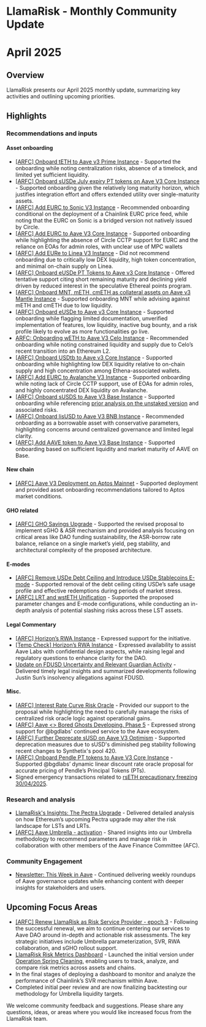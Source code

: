 # LlamaRisk - Monthly Community Update 

# April 2025

## Overview

LlamaRisk presents our April 2025 monthly update, summarizing key activities and outlining upcoming priorities.

## Highlights

### Recommendations and inputs

#### Asset onboarding
- [\[ARFC\] Onboard tETH to Aave v3 Prime Instance](https://governance.aave.com/t/arfc-onboard-teth-to-aave-v3-prime-instance/21873/5) - Supported the onboarding while noting centralization risks, absence of a timelock, and limited yet sufficient liquidity.
- [\[ARFC\] Onboard sUSDe July expiry PT tokens on Aave V3 Core Instance](https://governance.aave.com/t/arfc-onboard-susde-july-expiry-pt-tokens-on-aave-v3-core-instance/21878/3) - Supported onboarding given the relatively long maturity horizon, which justifies integration effort and offers extended utility over single-maturity assets.
- [\[ARFC\] Add EURC to Sonic V3 Instance](https://governance.aave.com/t/arfc-add-eurc-to-sonic-v3-instance/21835/4) - Recommended onboarding conditional on the deployment of a Chainlink EURC price feed, while noting that the EURC on Sonic is a bridged version not natively issued by Circle.
- [\[ARFC\] Add EURC to Aave V3 Core Instance](https://governance.aave.com/t/arfc-add-eurc-to-aave-v3-core-instance/21837/3) - Supported onboarding while highlighting the absence of Circle CCTP support for EURC and the reliance on EOAs for admin roles, with unclear use of MPC wallets
- [\[ARFC\] Add EURe to Linea V3 Instance](https://governance.aave.com/t/arfc-add-eure-to-linea-v3-instance/21840/3) - Did not recommend onboarding due to critically low DEX liquidity, high token concentration, and minimal on-chain supply on Linea.
- [\[ARFC\] Onboard eUSDe PT Tokens to Aave v3 Core Instance](https://governance.aave.com/t/arfc-onboard-eusde-pt-tokens-to-aave-v3-core-instance/21767/4) - Offered tentative support citing short remaining maturity and declining yield driven by reduced interest in the speculative Ethereal points program.
- [\[ARFC\] Onboard MNT, mETH, cmETH as collateral assets on Aave v3 Mantle Instance](https://governance.aave.com/t/arfc-onboard-mnt-meth-cmeth-as-collateral-assets-on-aave-v3-mantle-instance/21772/2) - Supported onboarding MNT while advising against mETH and cmETH due to low liquidity.
- [\[ARFC\] Onboard eUSDe to Aave v3 Core Instance](https://governance.aave.com/t/arfc-onboard-eusde-to-aave-v3-core-instance/21766/2) - Supported onboarding while flagging limited documentation, unverified implementation of features, low liquidity, inactive bug bounty, and a risk profile likely to evolve as more functionalities go live.
- [ARFC: Onboarding wETH to Aave V3 Celo Instance](https://governance.aave.com/t/arfc-onboarding-weth-to-aave-v3-celo-instance/21750/2) - Recommended onboarding while noting constrained liquidity and supply due to Celo’s recent transition into an Ethereum L2.
- [\[ARFC\] Onboard USDtb to Aave v3 Core Instance](https://governance.aave.com/t/arfc-onboard-usdtb-to-aave-v3-core-instance/21746/2) - Supported onboarding while highlighting low DEX liquidity relative to on-chain supply and high concentration among Ethena-associated wallets.
- [\[ARFC\] Add EURC to Avalanche V3 Instance](https://governance.aave.com/t/arfc-add-eurc-to-avalanche-v3-instance/21734/3) - Supported onboarding while noting lack of Circle CCTP support, use of EOAs for admin roles, and highly concentrated DEX liquidity on Avalanche.
- [\[ARFC\] Onboard sUSDS to Aave V3 Base Instance](https://governance.aave.com/t/arfc-onboard-susds-to-aave-v3-base-instance/21741/3) - Supported onboarding while referencing [prior analysis on the unstaked version](https://governance.aave.com/t/temp-check-onboard-usds-and-susds-to-aave-v3/18806/8) and associated risks.
- [\[ARFC\] Onboard lisUSD to Aave V3 BNB Instance](https://governance.aave.com/t/arfc-onboard-lisusd-to-aave-v3-bnb-instance/21571/2) - Recommended onboarding as a borrowable asset with conservative parameters, highlighting concerns around centralized governance and limited legal clarity.
- [\[ARFC\] Add AAVE token to Aave V3 Base Instance](https://governance.aave.com/t/arfc-add-aave-token-to-aave-v3-base-instance/21105/5) - Supported onboarding based on sufficient liquidity and market maturity of AAVE on Base.

#### New chain
- [\[ARFC\] Aave V3 Deployment on Aptos Mainnet](https://governance.aave.com/t/arfc-aave-v3-deployment-on-aptos-mainnet/21823/3) - Supported deployment and provided asset onboarding recommendations tailored to Aptos market conditions.

#### GHO related
- [\[ARFC\] GHO Savings Upgrade](https://governance.aave.com/t/arfc-gho-savings-upgrade/21680/3) - Supported the revised proposal to implement sGHO & ASR mechanism and provided analysis focusing on critical areas like DAO funding sustainability, the ASR-borrow rate balance, reliance on a single market’s yield, peg stability, and architectural complexity of the proposed architecture.

#### E-modes
- [\[ARFC\] Remove USDe Debt Ceiling and Introduce USDe Stablecoins E-mode](https://governance.aave.com/t/arfc-remove-usde-debt-ceiling-and-introduce-usde-stablecoins-e-mode/21876/2) -  Supported removal of the debt ceiling citing USDe’s safe usage profile and effective redemptions during periods of market stress.
- [\[ARFC\] LRT and wstETH Unification](https://governance.aave.com/t/arfc-lrt-and-wsteth-unification/21739/2) - Supported the proposed parameter changes and E-mode configurations, while conducting an in-depth analysis of potential slashing risks across these LST assets.

#### Legal Commentary
- [\[ARFC\] Horizon’s RWA Instance](https://governance.aave.com/t/arfc-horizon-s-rwa-instance/21898/4) - Expressed support for the initiative.
- [\[Temp Check\] Horizon’s RWA Instance](https://governance.aave.com/t/temp-check-horizon-s-rwa-instance/21740/13) - Expressed availability to assist Aave Labs with confidential design aspects, while raising legal and regulatory questions to enhance clarity for the DAO.
- [Update on FDUSD Uncertainty and Relevant Guardian Activity](https://governance.aave.com/t/update-on-fdusd-uncertainty-and-relevant-guardian-activity/21669/2) - Delivered timely legal insights and summarized developments following Justin Sun’s insolvency allegations against FDUSD.

#### Misc.
- [\[ARFC\] Interest Rate Curve Risk Oracle](https://governance.aave.com/t/arfc-interest-rate-curve-risk-oracle/21900/2) - Provided our support to the proposal while highlighting the need to carefully manage the risks of centralized risk oracle logic against operational gains. 
- [\[ARFC\] Aave <> Bored Ghosts Developing. Phase 5](https://governance.aave.com/t/arfc-aave-bored-ghosts-developing-phase-5/21803/7) - Expressed strong support for @bgdlabs' continued service to the Aave ecosystem.
- [\[ARFC\] Further Deprecate sUSD on Aave V3 Optimism](https://governance.aave.com/t/arfc-further-deprecate-susd-on-aave-v3-optimism/21770/2) - Supported deprecation measures due to sUSD's diminished peg stability following recent changes to Synthetix's pool 420.
- [\[ARFC\] Onboard Pendle PT tokens to Aave V3 Core Instance](https://governance.aave.com/t/arfc-onboard-pendle-pt-tokens-to-aave-v3-core-instance/20541/8) - Supported @bgdlabs’ dynamic linear discount rate oracle proposal for accurate pricing of Pendle’s Principal Tokens (PTs).
- Signed emergency transactions related to [rsETH precautionary freezing 30/04/2025](https://governance.aave.com/t/rseth-precautionary-freezing-30-04-2025/21925).

### Research and analysis
- [LlamaRisk's Insights: The Pectra Upgrade](https://governance.aave.com/t/llamarisks-insights-the-pectra-upgrade/21829) - Delivered detailed analysis on how Ethereum’s upcoming Pectra upgrade may alter the risk landscape for LSTs and LRTs.
- [\[ARFC\] Aave Umbrella - activation](https://governance.aave.com/t/arfc-aave-umbrella-activation/21521/22) - Shared insights into our Umbrella methodology to recommend parameters and manage risk in collaboration with other members of the Aave Finance Committee (AFC).

### Community Engagement
- [Newsletter: This Week in Aave](https://x.com/aaveweekly) - Continued delivering weekly roundups of Aave governance updates while enhancing content with deeper insights for stakeholders and users.

## Upcoming Focus Areas
- [\[ARFC\] Renew LlamaRisk as Risk Service Provider - epoch 3](https://governance.aave.com/t/arfc-renew-llamarisk-as-risk-service-provider-epoch-3/21666) - Following the successful renewal, we aim to continue centering our services to Aave DAO around in-depth and actionable risk assessments. The key strategic initiatives include Umbrella parameterization, SVR, RWA collaboration, and sGHO rollout support.
- [LlamaRisk Risk Metrics Dashboard](https://score.llamarisk.com/) - Launched the initial version under [Operation Spring Cleaning](https://www.llamarisk.com/research/spring-cleaning), enabling users to track, analyze, and compare risk metrics across assets and chains.
- In the final stages of deploying a dashboard to monitor and analyze the performance of Chainlink’s SVR mechanism within Aave.
- Completed initial peer review and are now finalizing backtesting our methodology for Umbrella liquidity targets.

We welcome community feedback and suggestions. Please share any questions, ideas, or areas where you would like increased focus from the LlamaRisk team.

